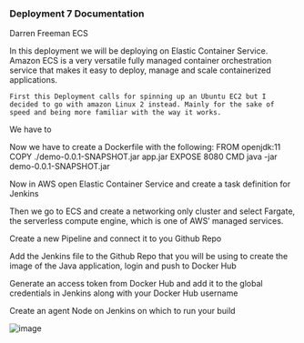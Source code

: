 ### Deployment 7 Documentation
Darren Freeman
ECS


In this deployment we will be deploying on Elastic Container Service. Amazon ECS is a very versatile fully managed container orchestration service that makes it easy to deploy, manage and scale containerized applications.

	First this Deployment calls for spinning up an Ubuntu EC2 but I decided to go with amazon Linux 2 instead. Mainly for the sake of speed and being more familiar with the way it works. 

We have to 


Now we have to create a Dockerfile with the following:
FROM openjdk:11
COPY ./demo-0.0.1-SNAPSHOT.jar app.jar
EXPOSE 8080
CMD java -jar demo-0.0.1-SNAPSHOT.jar

Now in AWS open Elastic Container Service and create a task definition for Jenkins

Then we go to ECS and create a networking only cluster and select Fargate, the serverless compute engine, which is one of AWS’ managed services.

Create a new Pipeline and connect it to you Github Repo

Add the Jenkins file to the Github Repo that you will be using to create the image of the
Java application, login and push to Docker Hub

Generate an access token from Docker Hub and add it to the global credentials in
Jenkins along with your Docker Hub username

Create an agent Node on Jenkins on which to run your build

![image](https://user-images.githubusercontent.com/9061503/147017120-25748afb-f59c-498c-8659-c8b4a4e209f8.png)
